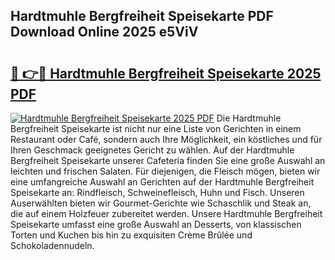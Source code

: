 ## Hardtmuhle Bergfreiheit Speisekarte PDF Download Online 2025 e5ViV

# <h2><a href="http://gc96r7.nevu.top/?p=Hardtmuhle+Bergfreiheit+Speisekarte">🔗 👉🔴 Hardtmuhle Bergfreiheit Speisekarte 2025 PDF</a></h2>

[![Hardtmuhle Bergfreiheit Speisekarte 2025 PDF](https://i.imgur.com/dBaPXMq.png)](http://gc96r7.nevu.top/?p=Hardtmuhle+Bergfreiheit+Speisekarte)
Die Hardtmuhle Bergfreiheit Speisekarte ist nicht nur eine Liste von Gerichten in einem Restaurant oder Café, sondern auch Ihre Möglichkeit, ein köstliches und für Ihren Geschmack geeignetes Gericht zu wählen. Auf der Hardtmuhle Bergfreiheit Speisekarte unserer Cafeteria finden Sie eine große Auswahl an leichten und frischen Salaten. Für diejenigen, die Fleisch mögen, bieten wir eine umfangreiche Auswahl an Gerichten auf der Hardtmuhle Bergfreiheit Speisekarte an: Rindfleisch, Schweinefleisch, Huhn und Fisch. Unseren Auserwählten bieten wir Gourmet-Gerichte wie Schaschlik und Steak an, die auf einem Holzfeuer zubereitet werden. Unsere Hardtmuhle Bergfreiheit Speisekarte umfasst eine große Auswahl an Desserts, von klassischen Torten und Kuchen bis hin zu exquisiten Crème Brûlée und Schokoladennudeln.
